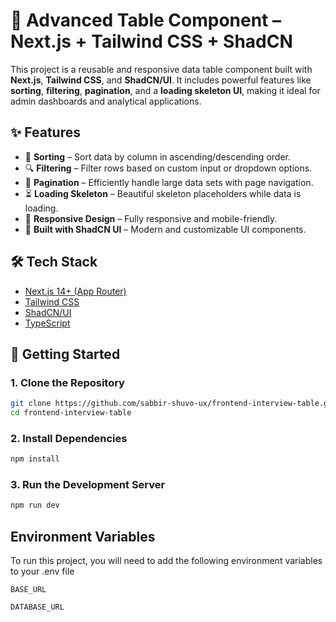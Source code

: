 # 🧮 Advanced Table Component – Next.js + Tailwind CSS + ShadCN

This project is a reusable and responsive data table component built with **Next.js**, **Tailwind CSS**, and **ShadCN/UI**. It includes powerful features like **sorting**, **filtering**, **pagination**, and a **loading skeleton UI**, making it ideal for admin dashboards and analytical applications.

## ✨ Features

- 🔄 **Sorting** – Sort data by column in ascending/descending order.
- 🔍 **Filtering** – Filter rows based on custom input or dropdown options.
- 📄 **Pagination** – Efficiently handle large data sets with page navigation.
- ⏳ **Loading Skeleton** – Beautiful skeleton placeholders while data is loading.
- 🎨 **Responsive Design** – Fully responsive and mobile-friendly.
- 💅 **Built with ShadCN UI** – Modern and customizable UI components.

## 🛠️ Tech Stack

- [Next.js 14+ (App Router)](https://nextjs.org/)
- [Tailwind CSS](https://tailwindcss.com/)
- [ShadCN/UI](https://ui.shadcn.com/)
- [TypeScript](https://www.typescriptlang.org/)

## 🚀 Getting Started

### 1. Clone the Repository

```bash
git clone https://github.com/sabbir-shuvo-ux/frontend-interview-table.git
cd frontend-interview-table
```

### 2. Install Dependencies

```bash
npm install
```
### 3. Run the Development Server
```bash
npm run dev
```

## Environment Variables

To run this project, you will need to add the following environment variables to your .env file

`BASE_URL`

`DATABASE_URL`

